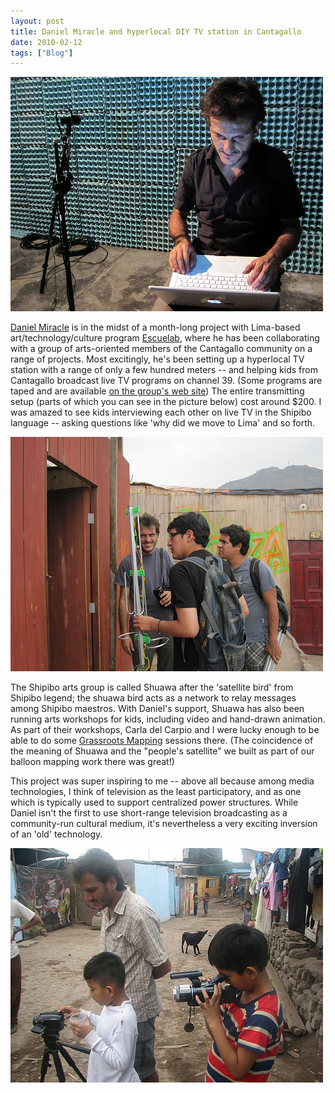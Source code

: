 ```yaml
---
layout: post
title: Daniel Miracle and hyperlocal DIY TV station in Cantagallo
date: 2010-02-12
tags: ["Blog"]
---
```


[![](4302282072_09d3b075ea.jpg)](http://www.flickr.com/photos/jeffreywarren/4302282072/)

[Daniel Miracle](http://neokinok.tv/) is in the midst of a month-long project with Lima-based art/technology/culture program [Escuelab](http://escuelab.org), where he has been collaborating with a group of arts-oriented members of the Cantagallo community on a range of projects. Most excitingly, he's been setting up a hyperlocal TV station with a range of only a few hundred meters -- and helping kids from Cantagallo broadcast live TV programs on channel 39. (Some programs are taped and are available [on the group's web site](http://shuawa.escuelab.org/content/shuawaTV)) The entire transmitting setup (parts of which you can see in the picture below) cost around $200. I was amazed to see kids interviewing each other on live TV in the Shipibo language -- asking questions like 'why did we move to Lima' and so forth.

[![](4297532765_1b5b10c487.jpg)](http://www.flickr.com/photos/jeffreywarren/4297532765/)

The Shipibo arts group is called Shuawa after the 'satellite bird' from Shipibo legend; the shuawa bird acts as a network to relay messages among Shipibo maestros. With Daniel's support, Shuawa has also been running arts workshops for kids, including video and hand-drawn animation. As part of their workshops, Carla del Carpio and I were lucky enough to be able to do some [Grassroots Mapping](http://grassrootsmapping.org) sessions there. (The coincidence of the meaning of Shuawa and the "people's satellite" we built as part of our balloon mapping work there was great!)

This project was super inspiring to me -- above all because among media technologies, I think of television as the least participatory, and as one which is typically used to support centralized power structures. While Daniel isn't the first to use short-range television broadcasting as a community-run cultural medium, it's nevertheless a very exciting inversion of an 'old' technology. 

[![](4349701450_d3686ee9a2.jpg)](http://www.flickr.com/photos/47051049@N06/4349701450/)